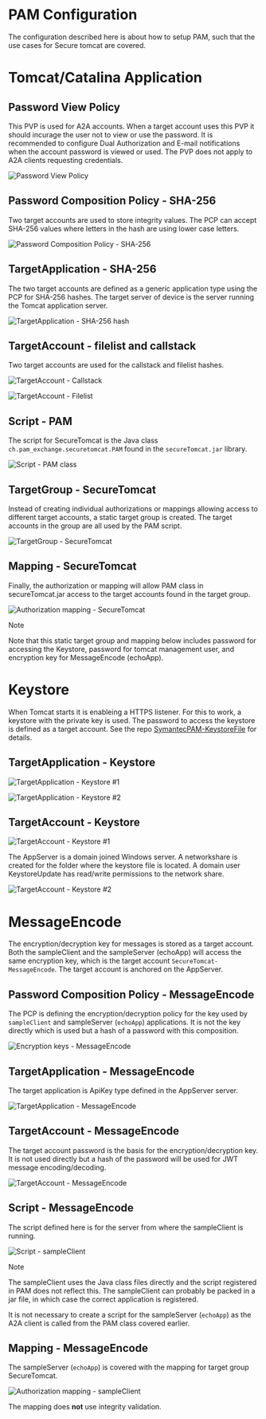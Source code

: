 # PAM Configuration

The configuration described here is about how to setup PAM, such that the use cases for Secure tomcat are covered. 

# Tomcat/Catalina Application

## Password View Policy

This PVP is used for A2A accounts. When a target account uses this PVP it should incurage the user not to view or use the password. It is recommended to configure Dual Authorization and E-mail notifications when the account password is viewed or used. The PVP does not apply to A2A clients requesting credentials.

![Password View Policy](/Docs/images/SecureTomcat-PVP.png)

## Password Composition Policy - SHA-256

Two target accounts are used to store integrity values. The PCP can accept SHA-256 values where letters in the hash are using lower case letters.

![Password Composition Policy - SHA-256](/Docs/images/SecureTomcat-PCP-SHA256.png)

## TargetApplication - SHA-256

The two target accounts are defined as a generic application type using the PCP for SHA-256 hashes. The target server of device is the server running the Tomcat application server. 

![TargetApplication - SHA-256 hash](/Docs/images/SecureTomcat-TargetApplication-SHA256.png)


## TargetAccount - filelist and callstack

Two target accounts are used for the callstack and filelist hashes. 

![TargetAccount - Callstack](/Docs/images/SecureTomcat-TargetAccount-Callstack.png)

![TargetAccount - Filelist](/Docs/images/SecureTomcat-TargetAccount-Filelist.png)

## Script - PAM

The script for SecureTomcat is the Java class `ch.pam_exchange.securetomcat.PAM` found in the `secureTomcat.jar` library.

![Script - PAM class](/Docs/images/SecureTomcat-Script-PAM.png)

## TargetGroup - SecureTomcat

Instead of creating individual authorizations or mappings allowing access to different target accounts, a static target group is created. The target accounts in the group are all used by the PAM script. 

![TargetGroup - SecureTomcat](/Docs/images/SecureTomcat-TargetGroup.png)


## Mapping - SecureTomcat

Finally, the authorization or mapping will allow PAM class in secureTomcat.jar access to the target accounts found in the target group. 

![Authorization mapping - SecureTomcat](/Docs/images/SecureTomcat-Mapping-PAM.png)

> [!NOTE]
> Note that this static target group and mapping below includes password for accessing the Keystore, password for tomcat management user, and encryption key for MessageEncode (echoApp).

# Keystore

When Tomcat starts it is enableing a HTTPS listener. For this to work, a keystore with the private key is used. The password to access the keystore is defined as a target account.
See the repo [SymantecPAM-KeystoreFile](https://github.com/pam-exchange/SymantecPAM-KeystoreFile) for details.

## TargetApplication - Keystore

![TargetApplication - Keystore #1](/Docs/images/SecureTomcat-TargetApplication-Keystore-1.png)

![TargetApplication - Keystore #2](/Docs/images/SecureTomcat-TargetApplication-Keystore-2.png)

## TargetAccount - Keystore

![TargetAccount - Keystore #1](/Docs/images/SecureTomcat-TargetAccount-Keystore-1.png)

The AppServer is a domain joined Windows server. A networkshare is created for the folder where the keystore file is located. A domain user KeystoreUpdate has read/write permissions to the network share.

![TargetAccount - Keystore #2](/Docs/images/SecureTomcat-TargetAccount-Keystore-2.png)


# MessageEncode

The encryption/decryption key for messages is stored as a target account. Both the sampleClient and the sampleServer (echoApp) will access the same encryption key, which is the target account `SecureTomcat-MessageEncode`. The target account is anchored on the AppServer.

## Password Composition Policy - MessageEncode

The PCP is defining the encryption/decryption policy for the key used by `sampleClient` and sampleServer (`echoApp`) applications. It is not the key directly which is used but a hash of a password with this composition.

![Encryption keys - MessageEncode](/Docs/images/SecureTomcat-PCP-MessageEncode.png)


## TargetApplication - MessageEncode

The target application is ApiKey type defined in the AppServer server. 

![TargetApplication - MessageEncode](/Docs/images/SecureTomcat-TargetApplication-MessageEncode.png)


## TargetAccount - MessageEncode

The target account password is the basis for the encryption/decryption key. It is not used directly but a hash of the password will be used for JWT message encoding/decoding.

![TargetAccount - MessageEncode](/Docs/images/SecureTomcat-TargetAccount-MessageEncode.png)

## Script - MessageEncode

The script defined here is for the server from where the sampleClient is running. 

![Script - sampleClient](/Docs/images/SecureTomcat-Script-MessageEncode.png)

> [!NOTE]
> The sampleClient uses the Java class files directly and the script registered in PAM does not reflect this. The sampleClient can probably be packed in a jar file, in which case the correct application is registered.

It is not necessary to create a script for the sampleServer (`echoApp`) as the A2A client is called from the PAM class covered earlier.

## Mapping - MessageEncode

The sampleServer (`echoApp`) is covered with the mapping for target group SecureTomcat.

![Authorization mapping - sampleClient](/Docs/images/SecureTomcat-Mapping-MessageEncode.png)

The mapping does **not** use integrity validation. 